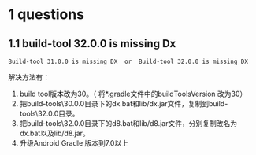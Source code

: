 # 1 questions 
## 1.1 build-tool 32.0.0 is missing Dx

```
Build-tool 31.0.0 is missing DX  or  Build-tool 32.0.0 is missing DX 
```

解决方法有：

1. build tool版本改为30。（ 将*.gradle文件中的buildToolsVersion 改为30）  
2. 把build-tools\30.0.0目录下的dx.bat和lib/dx.jar文件，复制到build-tools\32.0.0目录。  
3. 把build-tools\32.0.0目录下的d8.bat和lib/d8.jar文件，分别复制改名为dx.bat以及lib/d8.jar。  
4. 升级Android Gradle 版本到7.0以上  
